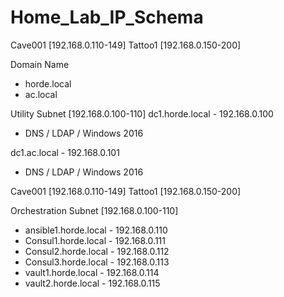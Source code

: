 # Home_Lab_IP_Schema

Cave001 [192.168.0.110-149]
Tattoo1 [192.168.0.150-200]

Domain Name
- horde.local
- ac.local

Utility Subnet [192.168.0.100-110]
dc1.horde.local - 192.168.0.100
- DNS / LDAP / Windows 2016

dc1.ac.local - 192.168.0.101
- DNS / LDAP / Windows 2016


Cave001 [192.168.0.110-149]
Tattoo1 [192.168.0.150-200]

Orchestration Subnet [192.168.0.100-110]
- ansible1.horde.local - 192.168.0.110
- Consul1.horde.local  - 192.168.0.111
- Consul2.horde.local  - 192.168.0.112
- Consul3.horde.local  - 192.168.0.113
- vault1.horde.local   - 192.168.0.114
- vault2.horde.local   - 192.168.0.115

